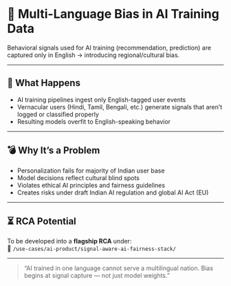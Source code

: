 # 🤖 Multi-Language Bias in AI Training Data

Behavioral signals used for AI training (recommendation, prediction) are captured only in English → introducing regional/cultural bias.

---

## 🚨 What Happens

- AI training pipelines ingest only English-tagged user events
- Vernacular users (Hindi, Tamil, Bengali, etc.) generate signals that aren’t logged or classified properly
- Resulting models overfit to English-speaking behavior

---

## 💣 Why It’s a Problem

- Personalization fails for majority of Indian user base
- Model decisions reflect cultural blind spots
- Violates ethical AI principles and fairness guidelines
- Creates risks under draft Indian AI regulation and global AI Act (EU)

---

## ⏳ RCA Potential

To be developed into a **flagship RCA** under:  
📁 `/use-cases/ai-product/signal-aware-ai-fairness-stack/`

---

> “AI trained in one language cannot serve a multilingual nation. Bias begins at signal capture — not just model weights.”